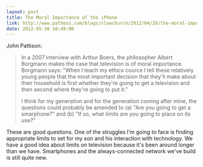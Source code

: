 ```yaml
---
layout: post
title: The Moral Importance of the iPhone
link: http://www.patheos.com/blogs/slowchurch/2012/04/28/the-moral-importance-of-the-iphone/
date: 2012-05-30 10:49:00
---
```


John Pattison:
> In a 2007 interview with Arthur Boers, the philosopher Albert Borgmann
> makes the case that television is of moral importance. Borgmann says:
> "When I teach my ethics cource I tell these relatively young people
> that the most important decision that they'll make about their
> household is first whether they're going to get a television and then
> second where they're going to put it."
>
> I think for my generation and for the generation coming after mine,
> the questions could probably be amended to (a) "Are you going to get a
> smarphone?" and (b) "If so, what limits are you going to place on its
> use?"

These are good questions. One of the struggles I'm going to face is
finding appropriate limits to set for my son and his interaction with
technology. We have a good idea about limits on television because it's
been around longer than we have. Smartphones and the always-connected
network we've build is still quite new.
